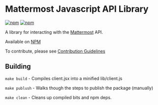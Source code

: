 # Mattermost Javascript API Library

[![npm](https://img.shields.io/npm/v/mattermost.svg?maxAge=2592000?style=plastic)](https://www.npmjs.com/package/mattermost) [![npm](https://img.shields.io/npm/l/mattermost.svg?maxAge=2592000?style=plastic)](https://github.com/mattermost/mattermost-driver-javascript/blob/master/LICENSE.txt)


A library for interacting with the [Mattermost](https://github.com/mattermost/platform) API.

Available on [NPM](https://www.npmjs.com/package/mattermost)

To contribute, please see [Contribution Guidelines](http://docs.mattermost.com/developer/contribution-guide.html)

## Building 

`make build` - Compiles client.jsx into a minified lib/client.js

`make publush` - Walks though the steps to publish the package (manually)

`make clean` - Cleans up compiled bits and npm deps. 
